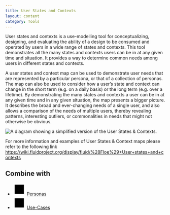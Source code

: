 ```yaml
---
title: User States and Contexts
layout: content
category: Tools
---
```


User states and contexts is a use-modelling tool for conceptualizing, designing, and evaluating the ability of a design to be consumed and operated by users in a wide range of states and contexts. This tool demonstrates all the many states and contexts users can be in at any given time and situation. It provides a way to determine common needs among users in different states and contexts.

A user states and context map can be used to demonstrate user needs that are represented by a particular persona, or that of a collection of personas. The map can also be used to consider how a user’s state and context can change in the short term (e.g. on a daily basis) or the long term (e.g. over a lifetime). By demonstrating the many states and contexts a user can be in at any given time and in any given situation, the map presents a bigger picture. It describes the broad and ever-changing needs of a single user, and also allows a comparison of the needs of multiple users, thereby revealing patterns, interesting outliers, or commonalities in needs that might not otherwise be obvious. 

![A diagram showing a simplified version of the User States & Contexts.](/images/User_States_And_Contexts.jpg)

For more information and examples of User States & Context maps please refer to the following link https://wiki.fluidproject.org/display/fluid/%28Floe%29+User+states+and+contexts

## Combine with
* ![Red square](/images/icon-square.svg) [Personas](/tools/Personas.html)
* ![Red square](/images/icon-square.svg) [Use-Cases](/tools/UseCases.html)

